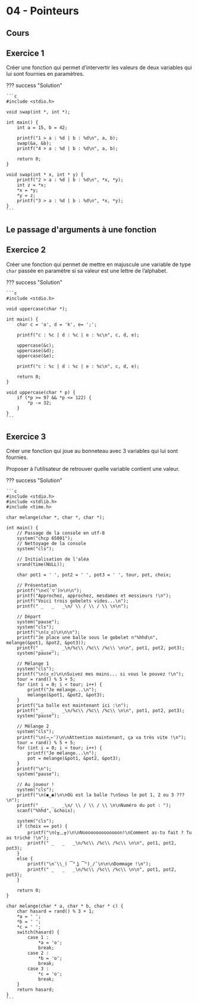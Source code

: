 # 04 - Pointeurs

## Cours 

<object class="fullScreenAble" data="../../pdf/cours/bts1/bts1_08_pointeurs.pdf" type="application/pdf"></object>

## Exercice 1

Créer une fonction qui permet d’intervertir les valeurs de deux variables qui lui sont fournies en paramètres.

??? success "Solution"

    ```c
    #include <stdio.h>

    void swap(int *, int *);

    int main() {
        int a = 15, b = 42;

        printf("1 > a : %d | b : %d\n", a, b);
        swap(&a, &b);
        printf("4 > a : %d | b : %d\n", a, b);

        return 0;
    }

    void swap(int * x, int * y) {
        printf("2 > a : %d | b : %d\n", *x, *y);
        int z = *x;
        *x = *y;
        *y = z;
        printf("3 > a : %d | b : %d\n", *x, *y);
    }
    ```

## Le passage d'arguments à une fonction

<object class="fullScreenAble" data="../../pdf/cours/bts1/bts1_05_passages.pdf" type="application/pdf"></object>

## Exercice 2

Créer une fonction qui permet de mettre en majuscule une variable de type `char` passée en paramètre si sa valeur est une lettre de l’alphabet.

??? success "Solution"

    ```c
    #include <stdio.h>

    void uppercase(char *);

    int main() {
        char c = 'a', d = 'k', e= ';';

        printf("c : %c | d : %c | e : %c\n", c, d, e);
        
        uppercase(&c);
        uppercase(&d);
        uppercase(&e);

        printf("c : %c | d : %c | e : %c\n", c, d, e);

        return 0;
    }

    void uppercase(char * p) {
        if (*p >= 97 && *p <= 122) {
            *p -= 32;
        }
    }
    ```

## Exercice 3

Créer une fonction qui joue au bonneteau avec 3 variables qui lui sont fournies.

Proposer à l’utilisateur de retrouver quelle variable contient une valeur.

??? success "Solution"

    ```c
    #include <stdio.h>
    #include <stdlib.h>
    #include <time.h>

    char melange(char *, char *, char *);

    int main() {
        // Passage de la console en utf-8
        system("chcp 65001");
        // Nettoyage de la console
        system("cls");

        // Initialisation de l'aléa
        srand(time(NULL));

        char pot1 = ' ', pot2 = ' ', pot3 = ' ', tour, pot, choix;

        // Présentation
        printf("\nᕙ(`▽´)ᕗ\n\n");
        printf("Approchez, approchez, mesdames et messieurs !\n");
        printf("Voici trois gobelets vides...\n");
        printf(" _   _   _\n/ \\ / \\ / \\ \n\n");

        // Départ
        system("pause");
        system("cls");
        printf("\n(ಠ_ಠ)\n\n\n");
        printf("Je place une balle sous le gobelet n°%hhd\n", melange(&pot1, &pot2, &pot3));
        printf(" _   _   _\n/%c\\ /%c\\ /%c\\ \n\n", pot1, pot2, pot3);
        system("pause");

        // Mélange 1
        system("cls");
        printf("\n(ಠ_ಠ)\n\nSuivez mes mains... si vous le pouvez !\n");
        tour = rand() % 5 + 5;
        for (int i = 0; i < tour; i++) {
            printf("Je mélange...\n");
            melange(&pot1, &pot2, &pot3);
        }
        printf("La balle est maintenant ici :\n");
        printf(" _   _   _\n/%c\\ /%c\\ /%c\\ \n\n", pot1, pot2, pot3);
        system("pause");

        // Mélange 2
        system("cls");
        printf("\n(⇀‸↼‶)\n\nAttention maintenant, ça va très vite !\n");
        tour = rand() % 5 + 5;
        for (int i = 0; i < tour; i++) {
            printf("Je mélange...\n");
            pot = melange(&pot1, &pot2, &pot3);
        }
        printf("\n");
        system("pause");

        // Au joueur !
        system("cls");
        printf("\n(◉‿◉)\n\nOù est la balle ?\nSous le pot 1, 2 ou 3 ???\n");
        printf(" _   _   _\n/ \\ / \\ / \\ \n\nNuméro du pot : ");
        scanf("%hhd", &choix);
        
        system("cls");
        if (choix == pot) {
            printf("\n(╥﹏╥)\n\nNoooooooooooooon!\nComment as-tu fait ? Tu as triché !\n");
            printf(" _   _   _\n/%c\\ /%c\\ /%c\\ \n\n", pot1, pot2, pot3);
        }
        else {
            printf("\n¯\\_( ͡° ͜ʖ ͡°)_/¯\n\n\nDommage !\n");
            printf(" _   _   _\n/%c\\ /%c\\ /%c\\ \n\n", pot1, pot2, pot3);
        }

        return 0;
    }

    char melange(char * a, char * b, char * c) {
        char hasard = rand() % 3 + 1;
        *a = ' ';
        *b = ' ';
        *c = ' ';
        switch(hasard) {
            case 1 : 
                *a = 'o';
                break;
            case 2 : 
                *b = 'o';
                break;
            case 3 : 
                *c = 'o';
                break;
        }
        return hasard;
    }
    ```